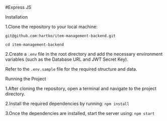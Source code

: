#Express JS

Installation

1.Clone the repository to your local machine:

`git@github.com:hartko/item-management-backend.git`

`cd item-management-backend`


2.Create a `.env` file in the root directory and add the necessary environment variables (such as the Database URL and JWT Secret Key).

Refer to the `.env.sample` file for the required structure and data.

Running the Project

1.After cloning the repository, open a terminal and navigate to the project directory.

2.Install the required dependencies by running:
`npm install`

3.Once the dependencies are installed, start the server using:
`npm start`    
